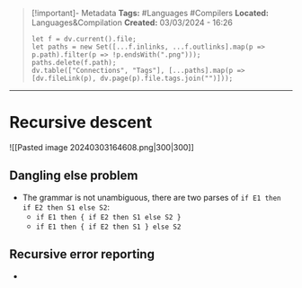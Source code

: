 > [!important]- Metadata
> **Tags:** #Languages #Compilers 
> **Located:** Languages&Compilation
> **Created:** 03/03/2024 - 16:26
> ```dataviewjs
> let f = dv.current().file;
> let paths = new Set([...f.inlinks, ...f.outlinks].map(p => p.path).filter(p => !p.endsWith(".png")));
> paths.delete(f.path);
> dv.table(["Connections", "Tags"], [...paths].map(p => [dv.fileLink(p), dv.page(p).file.tags.join("")]));
> ```

___
# Recursive descent


![[Pasted image 20240303164608.png|300|300]]


## Dangling else problem 
- The grammar is not unambiguous, there are two parses of `if E1 then if E2 then S1 else S2`:
    - `if E1 then { if E2 then S1 else S2 }`
    - `if E1 then { if E2 then S1 } else S2`


## Recursive error reporting 
- 